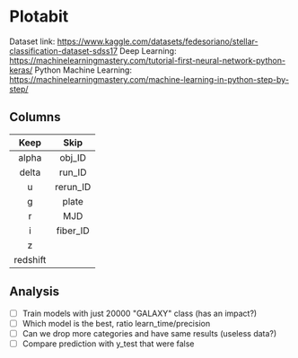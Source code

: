 # Plotabit
Dataset link: https://www.kaggle.com/datasets/fedesoriano/stellar-classification-dataset-sdss17
Deep Learning: https://machinelearningmastery.com/tutorial-first-neural-network-python-keras/
Python Machine Learning: https://machinelearningmastery.com/machine-learning-in-python-step-by-step/

## Columns

|Keep         |Skip        |
|:-----------:|:----------:|
|alpha        |obj_ID      |
|delta        |run_ID      |
|u            |rerun_ID    |
|g            |plate       |
|r            |MJD         |
|i            |fiber_ID    |
|z            |            |
|redshift     |            |

## Analysis

- [ ] Train models with just 20000 "GALAXY" class (has an impact?)
- [ ] Which model is the best, ratio learn_time/precision
- [ ] Can we drop more categories and have same results (useless data?)
- [ ] Compare prediction with y_test that were false

